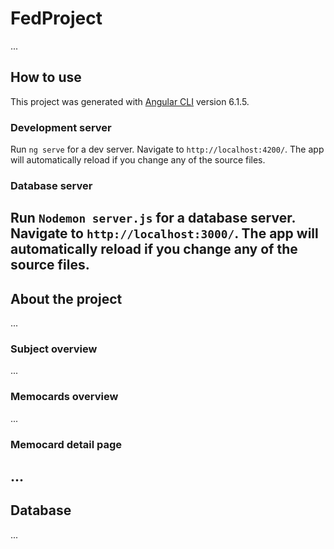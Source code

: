 # FedProject
...

## How to use

This project was generated with [Angular CLI](https://github.com/angular/angular-cli) version 6.1.5.

### Development server

Run `ng serve` for a dev server. Navigate to `http://localhost:4200/`. The app will automatically reload if you change any of the source files.

### Database server

Run `Nodemon server.js` for a database server. Navigate to `http://localhost:3000/`. The app will automatically reload if you change any of the source files.
---

## About the project

...

### Subject overview

...

### Memocards overview

...

### Memocard detail page

...
---

## Database
...
